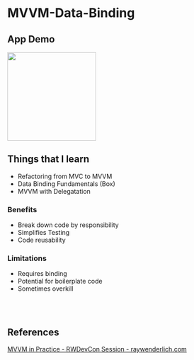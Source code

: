 # MVVM-Data-Binding


## App Demo
<img src="https://user-images.githubusercontent.com/59039044/168407581-41c20022-7e1c-4f6d-a6fd-32be9551e59a.mov" width="200">









## Things that I learn

- Refactoring from MVC to MVVM
- Data Binding Fundamentals (Box)
- MVVM with Delegatation

### Benefits

- Break down code by responsibility
- Simplifies Testing
- Code reusability

### Limitations

- Requires binding
- Potential for boilerplate code
- Sometimes overkill






<br><br>
## References

[MVVM in Practice - RWDevCon Session - raywenderlich.com](https://youtu.be/sWx8TtRBOfk)

